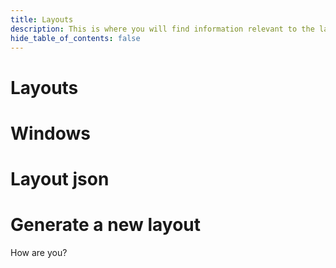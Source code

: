```yaml
---
title: Layouts
description: This is where you will find information relevant to the layouts of Thoth.
hide_table_of_contents: false
---
```


# Layouts

# Windows

# Layout json

# Generate a new layout

How are you?
